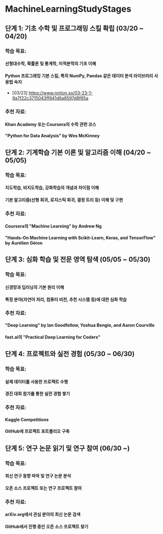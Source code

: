 # MachineLearningStudyStages

## 단계 1: 기초 수학 및 프로그래밍 스킬 확립 (03/20 ~ 04/20)
### 학습 목표:
#### 선형대수학, 확률론 및 통계학, 미적분학의 기초 이해
#### Python 프로그래밍 기본 스킬, 특히 NumPy, Pandas 같은 데이터 분석 라이브러리 사용법 숙지

 - [03/23] https://www.notion.so/03-23-1-9a7f22c3715043ff841d6a8597d8f65a
   

### 추천 자료:
#### Khan Academy 또는 Coursera의 수학 관련 코스
#### "Python for Data Analysis" by Wes McKinney

## 단계 2: 기계학습 기본 이론 및 알고리즘 이해 (04/20 ~ 05/05)
### 학습 목표:
#### 지도학습, 비지도학습, 강화학습의 개념과 차이점 이해
#### 기본 알고리즘(선형 회귀, 로지스틱 회귀, 결정 트리 등) 이해 및 구현

### 추천 자료:
#### Coursera의 "Machine Learning" by Andrew Ng
#### "Hands-On Machine Learning with Scikit-Learn, Keras, and TensorFlow" by Aurélien Géron

## 단계 3: 심화 학습 및 전문 영역 탐색 (05/05 ~ 05/30)
### 학습 목표:
#### 신경망과 딥러닝의 기본 원리 이해
#### 특정 분야(자연어 처리, 컴퓨터 비전, 추천 시스템 등)에 대한 심화 학습

### 추천 자료:
#### "Deep Learning" by Ian Goodfellow, Yoshua Bengio, and Aaron Courville
#### fast.ai의 "Practical Deep Learning for Coders"

## 단계 4: 프로젝트와 실전 경험 (05/30 ~ 06/30)
### 학습 목표:
#### 실제 데이터를 사용한 프로젝트 수행
#### 경진 대회 참가를 통한 실전 경험 쌓기

### 추천 자료:
#### Kaggle Competitions
#### GitHub에 프로젝트 포트폴리오 구축

## 단계 5: 연구 논문 읽기 및 연구 참여 (06/30 ~)
### 학습 목표:
#### 최신 연구 동향 파악 및 연구 논문 분석
#### 오픈 소스 프로젝트 또는 연구 프로젝트 참여

### 추천 자료:
#### arXiv.org에서 관심 분야의 최신 논문 검색
#### GitHub에서 진행 중인 오픈 소스 프로젝트 찾기

